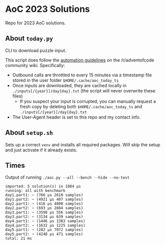 # AoC 2023 Solutions

Repo for 2023 AoC solutions.

## About `today.py`
CLI to download puzzle input.

This script does follow the [automation guidelines](https://www.reddit.com/r/adventofcode/wiki/faqs/automation) on the /r/adventofcode community wiki. Specifically:
- Outbound calls are throttled to every 15 minutes via a timestamp file stored in the user folder `$HOME/.cache/aoc_today_ts`
- Once inputs are downloaded, they are cached locally in `./inputs[/{year}]/day{day}.txt` (the script will never overwrite these files)
  - If you suspect your input is corrupted, you can manually request a fresh copy by deleting both `$HOME/.cache/aoc_today_ts` and `./inputs[/{year}]/day{day}.txt`
- The User-Agent header is set to this repo and my contact info.

## About `setup.sh`
Sets up a correct `venv` and installs all required packages. Will skip the setup and just activate if it already exists.

## Times
Output of running `./aoc.py --all --bench --hide --no-test`

```
imported: 5 solution(s) in 1084 μs
running: all with benchmark
day1.part1: ~ (766 μs 2610 samples)
day1.part2: ~ (4921 μs 407 samples)
day2.part1: ~ (416 μs 4800 samples)
day2.part2: ~ (693 μs 2884 samples)
day3.part1: ~ (3598 μs 556 samples)
day3.part2: ~ (3134 μs 639 samples)
day4.part1: ~ (1446 μs 1383 samples)
day4.part2: ~ (1632 μs 1225 samples)
day5.part1: ~ (282 μs 7072 samples)
day5.part2: ~ (4248 μs 471 samples)
total: 21 ms
```
